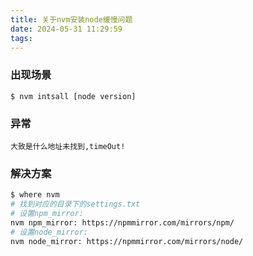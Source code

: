 ```yaml
---
title: 关于nvm安装node缓慢问题
date: 2024-05-31 11:29:59
tags:
---
```


### 出现场景
``` node
$ nvm intsall [node version]
```

### 异常
``` text
大致是什么地址未找到,timeOut!
```

### 解决方案
``` bash
$ where nvm
# 找到对应的目录下的settings.txt
# 设置npm_mirror:
nvm npm_mirror: https://npmmirror.com/mirrors/npm/
# 设置node_mirror:
nvm node_mirror: https://npmmirror.com/mirrors/node/
```

